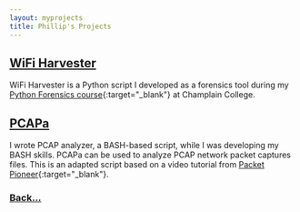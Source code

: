 ```yaml
---
layout: myprojects
title: Phillip's Projects
---
```


## [WiFi Harvester](./wifiHarvester.md)

WiFi Harvester is a Python script I developed as a forensics tool during my [Python Forensics course](https://classlist.champlain.edu/show/course/number/FOR_360){:target="_blank"} at Champlain College.

## [PCAPa](./PCAPa.md)

I wrote PCAP analyzer, a BASH-based script, while I was developing my BASH skills. PCAPa can be used to analyze PCAP network packet captures files. This is an adapted script based on a video tutorial from [Packet Pioneer](https://packetpioneer.com/about-me/){:target="_blank"}.

### [Back...](./)

